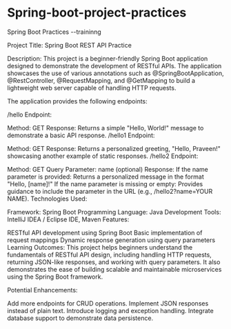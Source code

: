 # Spring-boot-project-practices
Spring Boot Practices --traininng

Project Title: Spring Boot REST API Practice

Description:
This project is a beginner-friendly Spring Boot application designed to demonstrate the development of RESTful APIs. The application showcases the use of various annotations such as @SpringBootApplication, @RestController, @RequestMapping, and @GetMapping to build a lightweight web server capable of handling HTTP requests.

The application provides the following endpoints:

/hello Endpoint:

Method: GET
Response: Returns a simple "Hello, World!" message to demonstrate a basic API response.
/hello1 Endpoint:

Method: GET
Response: Returns a personalized greeting, "Hello, Praveen!" showcasing another example of static responses.
/hello2 Endpoint:

Method: GET
Query Parameter: name (optional)
Response:
If the name parameter is provided: Returns a personalized message in the format "Hello, [name]!"
If the name parameter is missing or empty: Provides guidance to include the parameter in the URL (e.g., /hello2?name=YOUR NAME).
Technologies Used:

Framework: Spring Boot
Programming Language: Java
Development Tools: IntelliJ IDEA / Eclipse IDE, Maven
Features:

RESTful API development using Spring Boot
Basic implementation of request mappings
Dynamic response generation using query parameters
Learning Outcomes:
This project helps beginners understand the fundamentals of RESTful API design, including handling HTTP requests, returning JSON-like responses, and working with query parameters. It also demonstrates the ease of building scalable and maintainable microservices using the Spring Boot framework.

Potential Enhancements:

Add more endpoints for CRUD operations.
Implement JSON responses instead of plain text.
Introduce logging and exception handling.
Integrate database support to demonstrate data persistence.
